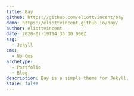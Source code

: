 ```yaml
---
title: Bay
github: https://github.com/eliottvincent/bay
demo: https://eliottvincent.github.io/bay/
author: eliottvincent
date: 2020-07-19T14:33:30.000Z
ssg:
  - Jekyll
cms:
  - No Cms
archetype:
  - Portfolio
  - Blog
description: Bay is a simple theme for Jekyll.
stale: false
---
```

